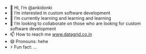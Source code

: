- 👋 Hi, I’m @ankidonki
- 👀 I’m interested in custom software development
- 🌱 I’m currently learning and learning and learning
- 💞️ I’m looking to collaborate on those who are lookng for custom software development
- 📫 How to reach me www.datagrid.co.in
- 😄 Pronouns: hehe
- ⚡ Fun fact: ...

<!---
ankidonki/ankidonki is a ✨ special ✨ repository because its `README.md` (this file) appears on your GitHub profile.
You can click the Preview link to take a look at your changes.
--->
